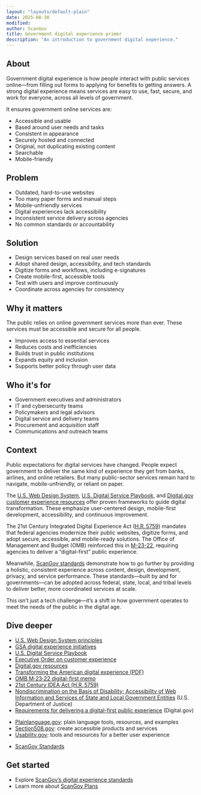 ```yaml
---
layout: "layouts/default-plain"
date: 2025-08-30
modified: 
author: ScanGov
title: Government digital experience primer
description: "An introduction to government digital experience."
---
```


## About

Government digital experience is how people interact with public services online—from filling out forms to applying for benefits to getting answers. A strong digital experience means services are easy to use, fast, secure, and work for everyone, across all levels of government.

It ensures government online services are:

- Accessible and usable
- Based around user needs and tasks
- Consistent in appearance
- Securely hosted and connected
- Original, not duplicating existing content
- Searchable
- Mobile-friendly

## Problem

- Outdated, hard-to-use websites
- Too many paper forms and manual steps
- Mobile-unfriendly services
- Digital experiences lack accessibility
- Inconsistent service delivery across agencies
- No common standards or accountability

## Solution

- Design services based on real user needs
- Adopt shared design, accessibility, and tech standards
- Digitize forms and workflows, including e-signatures
- Create mobile-first, accessible tools
- Test with users and improve continuously
- Coordinate across agencies for consistency

## Why it matters

The public relies on online government services more than ever. These services must be accessible and secure for all people. 

- Improves access to essential services
- Reduces costs and inefficiencies
- Builds trust in public institutions
- Expands equity and inclusion
- Supports better policy through user data

## Who it's for

- Government executives and administrators
- IT and cybersecurity teams
- Policymakers and legal advisors
- Digital service and delivery teams
- Procurement and acquisition staff
- Communications and outreach teams

## Context

Public expectations for digital services have changed. People expect government to deliver the same kind of experience they get from banks, airlines, and online retailers. But many public-sector services remain hard to navigate, mobile-unfriendly, or reliant on paper.

The [U.S. Web Design System](https://designsystem.digital.gov/design-principles/), [U.S. Digital Service Playbook](https://playbook.usds.gov/), and [Digital.gov customer experience resources](https://digital.gov/resources/delivering-digital-first-public-experience) offer proven frameworks to guide digital transformation. These emphasize user-centered design, mobile-first development, accessibility, and continuous improvement.

The 21st Century Integrated Digital Experience Act ([H.R. 5759](https://www.congress.gov/bill/115th-congress/house-bill/5759/text)) mandates that federal agencies modernize their public websites, digitize forms, and adopt secure, accessible, and mobile-ready solutions. The Office of Management and Budget (OMB) reinforced this in [M-23-22](https://bidenwhitehouse.archives.gov/wp-content/uploads/2023/09/M-23-22-Delivering-a-Digital-First-Public-Experience.pdf), requiring agencies to deliver a “digital-first” public experience.

Meanwhile, [ScanGov standards](https://standards.scangov.org/) demonstrate how to go further by providing a holistic, consistent experience across content, design, development, privacy, and service performance. These standards—built by and for governments—can be adopted across federal, state, local, and tribal levels to deliver better, more coordinated services at scale.

This isn’t just a tech challenge—it’s a shift in how government operates to meet the needs of the public in the digital age.

## Dive deeper

- [U.S. Web Design System principles](https://designsystem.digital.gov/design-principles/)
- [GSA digital experience initiatives](https://www.gsa.gov/technology/government-it-initiatives/digital-experience)
- [U.S. Digital Service Playbook](https://playbook.usds.gov/)
- [Executive Order on customer experience](https://www.federalregister.gov/documents/2021/12/16/2021-27380/transforming-federal-customer-experience-and-service-delivery-to-rebuild-trust-in-government)
- [Digital.gov resources](https://digital.gov/resources/delivering-digital-first-public-experience)
- [Transforming the American digital experience (PDF)](https://designsystem.digital.gov/files/next/Transforming-the-American-digital-experience.pdf)
- [OMB M‑23‑22 digital-first memo](https://bidenwhitehouse.archives.gov/wp-content/uploads/2023/09/M-23-22-Delivering-a-Digital-First-Public-Experience.pdf)
- [21st Century IDEA Act (H.R. 5759)](https://www.congress.gov/bill/115th-congress/house-bill/5759/text)
- [ Nondiscrimination on the Basis of Disability; Accessibility of Web Information and Services of State and Local Government Entities](https://www.ada.gov/resources/2024-03-08-web-rule/) (U.S. Department of Justice)
- [Requirements for delivering a digital-first public experience](https://digital.gov/resources/delivering-digital-first-public-experience/) (Digital.gov)
* [Plainlanguage.gov](http://Plainlanguage.gov): plain language tools, resources, and examples
* [Section508.gov](http://Section508.gov): create accessible products and services
* [Usability.gov](http://usability.gov): tools and resources for a better user experience
- [ScanGov Standards](https://standards.scangov.org/)

## Get started

- Explore [ScanGov’s digital experience standards](https://standards.scangov.org/)
- Learn more about [ScanGov Plans](/plans)
